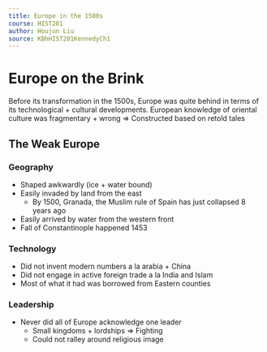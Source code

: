```yaml
---
title: Europe in the 1500s
course: HIST201
author: Houjun Liu
source: KBhHIST201KennedyCh1
---
```


# Europe on the Brink

Before its transformation in the 1500s, Europe was quite behind in terms of its technological + cultural developments. European knowledge of oriental culture was fragmentary + wrong => Constructed based on retold tales 

## The Weak Europe
### Geography
* Shaped awkwardly (ice  + water bound)
* Easily invaded by land from the east
    * By 1500, Granada, the Muslim rule of Spain has just collapsed 8 years ago
* Easily arrived by water from the western front
* Fall of Constantinople happened 1453

### Technology 
* Did not invent modern numbers a la arabia + China
* Did not engage in active foreign trade a la  India and Islam
* Most of what it had was borrowed from Eastern counties
    
### Leadership     
* Never did all of Europe acknowledge one leader 
    * Small kingdoms + lordships => Fighting
    * Could not ralley around religious image
 